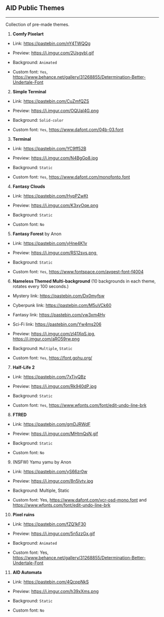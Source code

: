 ## AID Public Themes
***
Collection of pre-made themes.
 
1) **Comfy Pixelart**

* Link: https://pastebin.com/nY4TWQQg

* Preview: https://i.imgur.com/2UsgvbI.gif

* Background: `Animated`

* Custom font: `Yes`, https://www.behance.net/gallery/31268855/Determination-Better-Undertale-Font
 
2) **Simple Terminal**

* Link: https://pastebin.com/CuZmfQZS

* Preview: https://i.imgur.com/OQUal4G.png

* Background: `Solid-color`

* Custom font: `Yes`, https://www.dafont.com/04b-03.font
 
3) **Terminal**

* Link: https://pastebin.com/YC9ff52B

* Preview: https://i.imgur.com/N4BgGp8.jpg

* Background: `Static`

* Custom font: `Yes`, https://www.dafont.com/monofonto.font
 
4) **Fantasy Clouds**

* Link: https://pastebin.com/HypPZwKt

* Preview: https://i.imgur.com/K3xyOqe.png

* Background: `Static`

* Custom font: `No`
 
5) **Fantasy Forest** by Anon

* Link: https://pastebin.com/yHne4K1v

* Preview: https://i.imgur.com/RS12svs.png̨

* Background: `Static`

* Custom font: `Yes`, https://www.fontspace.com/avqest-font-f4004
 
6) **Nameless Themed Multi-background** (10 backgrounds in each theme, rotates every 100 seconds.)

* Mystery link: https://pastebin.com/Dx0myfsw

* Cyberpunk link: https://pastebin.com/M5uVCk60

* Fantasy link: https://pastebin.com/vw3xm4Hy

* Sci-Fi link: https://pastebin.com/Yw4ms206

* Preview: <https://i.imgur.com/zl41XqS.jpg>, <https://i.imgur.com/aRO59rw.png>

* Background: `Multiple`, `Static`

* Custom font: `Yes`, https://font.gohu.org/
 
7) **Half-Life 2**

* Link: https://pastebin.com/7xTjyQBz

* Preview: https://i.imgur.com/Rk940dP.jpg

* Background: `Static`

* Custom font: `Yes`, https://www.wfonts.com/font/edit-undo-line-brk
 
8) **FTRED**

* Link: https://pastebin.com/gmDJRWdF

* Preview: https://i.imgur.com/MHtmQsN.gif 

* Background: `Static`

* Custom font: `No`
 
9) (NSFW) Yamu yamu by Anon

* Link: https://pastebin.com/yS66zr0w

* Preview: https://i.imgur.com/8n5Ivtv.jpg

* Background: Multiple, Static

* Custom font: Yes, https://www.dafont.com/vcr-osd-mono.font and https://www.wfonts.com/font/edit-undo-line-brk
 
10) **Pixel ruins**

* Link: https://pastebin.com/fZQ1kF30

* Preview: https://i.imgur.com/5n5zzGx.gif

* Background: `Animated`

* Custom font: Yes, https://www.behance.net/gallery/31268855/Determination-Better-Undertale-Font
 
11) **AID Automata**

* Link: https://pastebin.com/4QcppNkS

* Preview: https://i.imgur.com/h39xXms.png

* Background: `Static`

* Custom font: `No`
